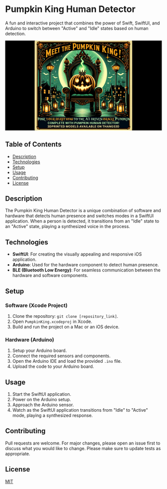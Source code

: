 # Pumpkin King Human Detector

A fun and interactive project that combines the power of Swift, SwiftUI, and Arduino to switch between "Active" and "Idle" states based on human detection.

![Pumpkin King Logo](./pumkin_king.png) 

## Table of Contents

- [Description](#description)
- [Technologies](#technologies)
- [Setup](#setup)
- [Usage](#usage)
- [Contributing](#contributing)
- [License](#license)

## Description

The Pumpkin King Human Detector is a unique combination of software and hardware that detects human presence and switches modes in a SwiftUI application. When a person is detected, it transitions from an "Idle" state to an "Active" state, playing a synthesized voice in the process.

## Technologies

- **SwiftUI**: For creating the visually appealing and responsive iOS application.
- **Arduino**: Used for the hardware component to detect human presence.
- **BLE (Bluetooth Low Energy)**: For seamless communication between the hardware and software components.

## Setup

### Software (Xcode Project)

1. Clone the repository: `git clone [repository_link]`.
2. Open `PumpkinKing.xcodeproj` in Xcode.
3. Build and run the project on a Mac or an iOS device.

### Hardware (Arduino)

1. Setup your Arduino board.
2. Connect the required sensors and components.
3. Open the Arduino IDE and load the provided `.ino` file.
4. Upload the code to your Arduino board.

## Usage

1. Start the SwiftUI application.
2. Power on the Arduino setup.
3. Approach the Arduino sensor.
4. Watch as the SwiftUI application transitions from "Idle" to "Active" mode, playing a synthesized response.

## Contributing

Pull requests are welcome. For major changes, please open an issue first to discuss what you would like to change. Please make sure to update tests as appropriate.

## License

[MIT](https://choosealicense.com/licenses/mit/)
